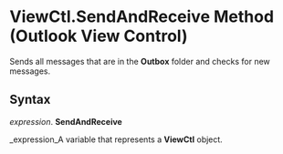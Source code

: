 
# ViewCtl.SendAndReceive Method (Outlook View Control)

Sends all messages that are in the  **Outbox** folder and checks for new messages.


## Syntax

 _expression_. **SendAndReceive**

 _expression_A variable that represents a  **ViewCtl** object.

